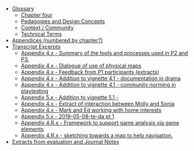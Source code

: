 -   [Glossary](#glossary)
    -   [Chapter four](#chapter-four)
    -   [Pedagogies and Design
        Concepts](#pedagogies-and-design-concepts)
    -   [Context / Community](#context-community)
    -   [Technical Terms](#technical-terms)
-   [Appendices (numbered by chapter?)](#appendices-numbered-by-chapter)
-   [Transcript Excerpts](#transcript-excerpts)
    -   [Appendix 4.x - Summary of the tools and processes used in P2
        and
        P3.](#appendix-4.x---summary-of-the-tools-and-processes-used-in-p2-and-p3.)
    -   [Appendix 4.x - Dialogue of use of physical
        maps](#appendix-4.x---dialogue-of-use-of-physical-maps)
    -   [Appendix 4.x - Feedback from P1 participants
        (extracts)](#appendix-4.x---feedback-from-p1-participants-extracts)
    -   [Appendix 4.x - Addition to vignette 4.1 - documentation in
        drama](#appendix-4.x---addition-to-vignette-4.1---documentation-in-drama)
    -   [Appendix 4.x - Addition to vignette 4.1 - community norming in
        playtesting](#appendix-4.x---addition-to-vignette-4.1---community-norming-in-playtesting)
    -   [Appendix 5.x - Addition to vignette
        5.1 -](#appendix-5.x---addition-to-vignette-5.1--)
    -   [Appendix 4.x - Extract of interaction between Molly and
        Sonia](#appendix-4.x---extract-of-interaction-between-molly-and-sonia)
    -   [Appendix 4.x - Mark and Ed working with home
        interests](#appendix-4.x---mark-and-ed-working-with-home-interests)
    -   [Appendix 5.x - 2019-05-08-te-da pt
        1](#appendix-5.x---2019-05-08-te-da-pt-1)
    -   [Appendix 4.R.x - Framework to support game analysis via game
        elements](#appendix-4.r.x---framework-to-support-game-analysis-via-game-elements)
    -   [Appendix 4.R.x - sketching towards a map to help
        navigation.](#appendix-4.r.x---sketching-towards-a-map-to-help-navigation.)
-   [Extracts from evaluation and Journal
    Notes](#extracts-from-evaluation-and-journal-notes)
